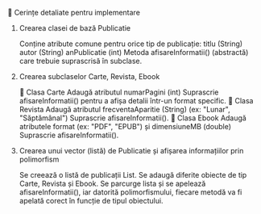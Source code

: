 📌 Cerințe detaliate pentru implementare
1. Crearea clasei de bază Publicatie

   Conține atribute comune pentru orice tip de publicație:
   titlu (String)
   autor (String)
   anPublicatie (int)
   Metoda afisareInformatii() (abstractă) care trebuie suprascrisă în subclase.

2. Crearea subclaselor Carte, Revista, Ebook

   🔹 Clasa Carte
   Adaugă atributul numarPagini (int)
   Suprascrie afisareInformatii() pentru a afișa detalii într-un format specific.
   🔹 Clasa Revista
   Adaugă atributul frecventaAparitie (String) (ex: "Lunar", "Săptămânal")
   Suprascrie afisareInformatii().
   🔹 Clasa Ebook
   Adaugă atributele format (ex: "PDF", "EPUB") și dimensiuneMB (double)
   Suprascrie afisareInformatii().

3. Crearea unui vector (listă) de Publicatie și afișarea informațiilor prin polimorfism

   Se creează o listă de publicații List<Publicatie>.
   Se adaugă diferite obiecte de tip Carte, Revista și Ebook.
   Se parcurge lista și se apelează afisareInformatii(), iar datorită polimorfismului, fiecare metodă va fi apelată corect în funcție de tipul obiectului.